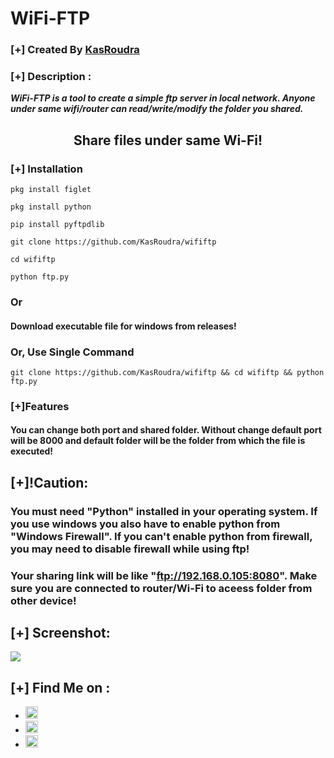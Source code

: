 # WiFi-FTP
### [+] Created By <a href="https://github.com/KasRoudra">KasRoudra</a>
### [+] Description :
***WiFi-FTP is a tool to create a simple ftp server in local network. Anyone under same wifi/router can read/write/modify the folder you shared.***
<h2 align="center">Share files under same Wi-Fi!</h2>

### [+] Installation

```pkg install figlet```

```pkg install python```

```pip install pyftpdlib```

```git clone https://github.com/KasRoudra/wififtp```

```cd wififtp```

```python ftp.py```

### Or 
#### Download executable file for windows from releases!
### Or, Use Single Command
```
git clone https://github.com/KasRoudra/wififtp && cd wififtp && python ftp.py
```
### [+]Features 
#### You can change both port and shared folder. Without change default port will be 8000 and default folder will be the folder from which the file is executed!

## [+]!Caution:

### You must need "Python" installed in your operating system. If you use windows you also have to enable python from "Windows Firewall". If you can't enable python from firewall, you may need to disable firewall while using ftp!
### Your sharing link will be like "ftp://192.168.0.105:8080". Make sure you are connected to router/Wi-Fi to aceess folder from other device!
## [+] Screenshot:
<img src="https://github.com/KasRoudra/wififtp/blob/main/ss.jpeg">

## [+] Find Me on :
<ul>
<li><a href="https://facebook.com/KasRoudra"><img src="https://github.com/KasRoudra/kasweb/raw/main/assets/facebook.png" alt="facebook" width="20px" height="20px"></a></li>
<li><a href="https://m.me/KasRoudra"><img src="https://github.com/KasRoudra/kasweb/raw/main/assets/messenger.png" alt="messenger" width="20px" height="20px"></a></li>
<li><a href="mailto:kasroudrard@gmail.com"><img src="https://github.com/KasRoudra/kasweb/raw/main/assets/gmail.png" alt="email" width="20px" height="20px"></a></li>
</ul>
